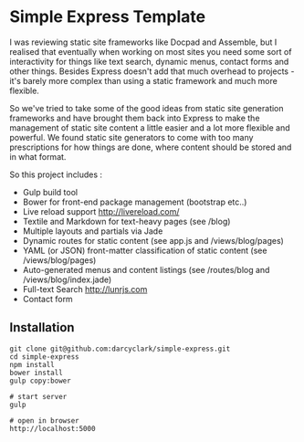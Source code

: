 Simple Express Template
=======================

I was reviewing static site frameworks like Docpad and Assemble, but I realised that eventually when working on most sites you need some sort of interactivity for things like text search, dynamic menus, contact forms and other things. Besides Express doesn't add that much overhead to projects - it's barely more complex than using a static framework and much more flexible.

So we've tried to take some of the good ideas from static site generation frameworks and have brought them back into Express to make the management of static site content a little easier and a lot more flexible and powerful. We found static site generators to come with too many prescriptions for how things are done, where content should be stored and in what format.

So this project includes :

- Gulp build tool 
- Bower for front-end package management (bootstrap etc..)
- Live reload support <http://livereload.com/> 
- Textile and Markdown for text-heavy pages (see /blog)
- Multiple layouts and partials via Jade
- Dynamic routes for static content (see app.js and /views/blog/pages)
- YAML (or JSON) front-matter classification of static content (see /views/blog/pages)
- Auto-generated menus and content listings (see /routes/blog and /views/blog/index.jade)
- Full-text Search <http://lunrjs.com>
- Contact form 

Installation
------------

```
git clone git@github.com:darcyclark/simple-express.git  
cd simple-express  
npm install  
bower install  
gulp copy:bower  

# start server  
gulp  

# open in browser  
http://localhost:5000
```

